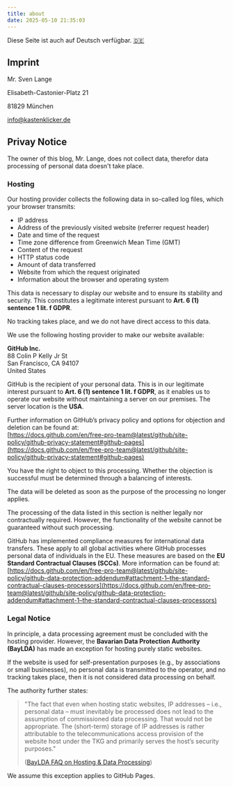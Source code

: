 ```yaml
---
title: about
date: 2025-05-10 21:35:03
---
```


Diese Seite ist auch auf Deutsch verfügbar. [🇩🇪](about-de)

## Imprint
Mr. Sven Lange

Elisabeth-Castonier-Platz 21

81829 München

[info@kastenklicker.de](mailto:info@kastenklicker.de)

## Privay Notice

The owner of this blog, Mr. Lange, does not collect data, therefor data processing of personal data doesn't take place.

### Hosting

Our hosting provider collects the following data in so-called log files, which your browser transmits:

- IP address  
- Address of the previously visited website (referrer request header)  
- Date and time of the request  
- Time zone difference from Greenwich Mean Time (GMT)  
- Content of the request  
- HTTP status code  
- Amount of data transferred  
- Website from which the request originated  
- Information about the browser and operating system

This data is necessary to display our website and to ensure its stability and security. This constitutes a legitimate interest pursuant to **Art. 6 (1) sentence 1 lit. f GDPR**.

No tracking takes place, and we do not have direct access to this data.

We use the following hosting provider to make our website available:

**GitHub Inc.**  
88 Colin P Kelly Jr St  
San Francisco, CA 94107  
United States

GitHub is the recipient of your personal data. This is in our legitimate interest pursuant to **Art. 6 (1) sentence 1 lit. f GDPR**, as it enables us to operate our website without maintaining a server on our premises. The server location is the **USA**.

Further information on GitHub’s privacy policy and options for objection and deletion can be found at:  
[https://docs.github.com/en/free-pro-team@latest/github/site-policy/github-privacy-statement#github-pages](https://docs.github.com/en/free-pro-team@latest/github/site-policy/github-privacy-statement#github-pages)

You have the right to object to this processing. Whether the objection is successful must be determined through a balancing of interests.

The data will be deleted as soon as the purpose of the processing no longer applies.

The processing of the data listed in this section is neither legally nor contractually required. However, the functionality of the website cannot be guaranteed without such processing.

GitHub has implemented compliance measures for international data transfers. These apply to all global activities where GitHub processes personal data of individuals in the EU. These measures are based on the **EU Standard Contractual Clauses (SCCs)**. More information can be found at:  
[https://docs.github.com/en/free-pro-team@latest/github/site-policy/github-data-protection-addendum#attachment-1–the-standard-contractual-clauses-processors](https://docs.github.com/en/free-pro-team@latest/github/site-policy/github-data-protection-addendum#attachment-1–the-standard-contractual-clauses-processors)

### Legal Notice

In principle, a data processing agreement must be concluded with the hosting provider. However, the **Bavarian Data Protection Authority (BayLDA)** has made an exception for hosting purely static websites.

If the website is used for self-presentation purposes (e.g., by associations or small businesses), no personal data is transmitted to the operator, and no tracking takes place, then it is not considered data processing on behalf.

The authority further states:

> "The fact that even when hosting static websites, IP addresses – i.e., personal data – must inevitably be processed does not lead to the assumption of commissioned data processing. That would not be appropriate. The (short-term) storage of IP addresses is rather attributable to the telecommunications access provision of the website host under the TKG and primarily serves the host’s security purposes."  
>  
> ([BayLDA FAQ on Hosting & Data Processing](https://www.lda.bayern.de/media/veroeffentlichungen/FAQ_Hosting_keine_Auftragsverarbeitung.pdf))

We assume this exception applies to GitHub Pages.
